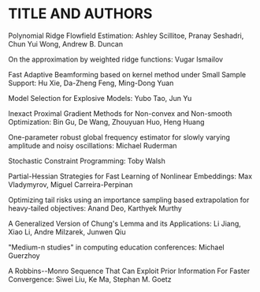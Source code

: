 # TITLE AND AUTHORS

Polynomial Ridge Flowfield Estimation:	Ashley Scillitoe, Pranay Seshadri, Chun Yui Wong, Andrew B. Duncan

On the approximation by weighted ridge functions:	Vugar Ismailov

Fast Adaptive Beamforming based on kernel method under Small Sample Support:	Hu Xie, Da-Zheng Feng, Ming-Dong Yuan

Model Selection for Explosive Models:	Yubo Tao, Jun Yu

Inexact Proximal Gradient Methods for Non-convex and Non-smooth Optimization:	Bin Gu, De Wang, Zhouyuan Huo, Heng Huang

One-parameter robust global frequency estimator for slowly varying amplitude and noisy oscillations:	Michael Ruderman

Stochastic Constraint Programming:	Toby Walsh

Partial-Hessian Strategies for Fast Learning of Nonlinear Embeddings:	Max Vladymyrov, Miguel Carreira-Perpinan

Optimizing tail risks using an importance sampling based extrapolation for heavy-tailed objectives:	Anand Deo, Karthyek Murthy

A Generalized Version of Chung's Lemma and its Applications:	Li Jiang, Xiao Li, Andre Milzarek, Junwen Qiu

"Medium-n studies" in computing education conferences:	Michael Guerzhoy

A Robbins--Monro Sequence That Can Exploit Prior Information For Faster Convergence:	Siwei Liu, Ke Ma, Stephan M. Goetz


